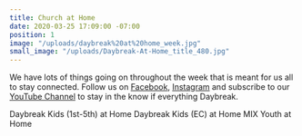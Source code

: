 ```yaml
---
title: Church at Home
date: 2020-03-25 17:09:00 -07:00
position: 1
image: "/uploads/daybreak%20at%20home_week.jpg"
small_image: "/uploads/Daybreak-At-Home_title_480.jpg"
---
```


We have lots of things going on throughout the week that is meant for us all to stay connected. Follow us on [Facebook](http://facebook.com/daybreakchurch/), [Instagram](http://instagram.com/daybreak.church/) and subscribe to our [YouTube Channel](https://www.youtube.com/channel/UC1pfggg9awZzC2ZQ4yQx4mA?view_as=subscriber) to stay in the know if everything Daybreak.


Daybreak Kids (1st-5th) at Home
Daybreak Kids (EC) at Home
MIX Youth at Home
